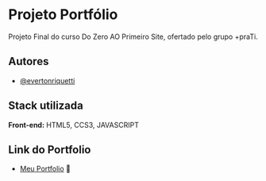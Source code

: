 # Projeto Portfólio
Projeto Final do curso Do Zero AO Primeiro Site, ofertado pelo grupo +praTi. 

## Autores

- [@evertonriquetti](https://github.com/evertonriquetti)


## Stack utilizada

**Front-end:** HTML5, CCS3, JAVASCRIPT

## Link do Portfolio
- [Meu Portfolio](https://github.com/evertonriquetti/ProjetoSiteFinal/) :vulcan_salute:

